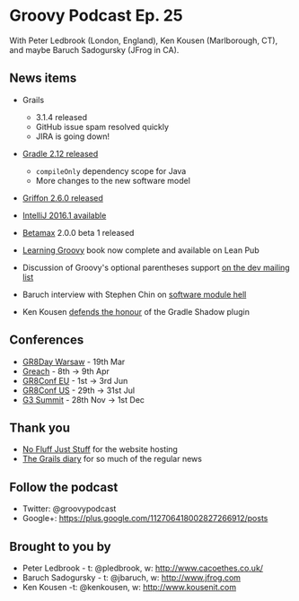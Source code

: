 # Groovy Podcast Ep. 25

With Peter Ledbrook (London, England), Ken Kousen (Marlborough, CT), and maybe Baruch Sadogursky (JFrog in CA).

## News items

* Grails
  * 3.1.4 released
  * GitHub issue spam resolved quickly
  * JIRA is going down!

* [Gradle 2.12 released](https://docs.gradle.org/2.12/release-notes)
  * `compileOnly` dependency scope for Java
  * More changes to the new software model

* [Griffon 2.6.0 released](http://griffon-framework.org/news/griffon_2.6.0.html)

* [IntelliJ 2016.1 available](https://www.jetbrains.com/idea/whatsnew/)

* [Betamax](https://github.com/betamaxteam/betamax) 2.0.0 beta 1 released

* [Learning Groovy](https://leanpub.com/learninggroovy/) book now complete and available on Lean Pub

* Discussion of Groovy's optional parentheses support [on the dev mailing list](http://groovy-lang.org/mailing-lists.html)

* Baruch interview with Stephen Chin on [software module hell](https://blogs.oracle.com/java/entry/software_module_hell)

* Ken Kousen [defends the honour](https://kousenit.wordpress.com/2016/03/14/the-shadow-knows-gradle/) of the Gradle Shadow plugin

## Conferences

* [GR8Day Warsaw](http://warsaw.gr8days.pl/#/) - 19th Mar
* [Greach](http://greachconf.com/) - 8th -> 9th Apr
* [GR8Conf EU](http://gr8conf.eu/#/) - 1st -> 3rd Jun
* [GR8Conf US](http://gr8conf.us/#/) - 29th -> 31st Jul
* [G3 Summit](https://g3summit.com/conference/fort_lauderdale/2016/11/home) - 28th Nov -> 1st Dec

## Thank you

* [No Fluff Just Stuff](https://nofluffjuststuff.com/home/main) for the website hosting
* [The Grails diary](http://grydeske.net/news) for so much of the regular news

## Follow the podcast

* Twitter: @groovypodcast
* Google+: https://plus.google.com/112706418002827266912/posts

## Brought to you by

* Peter Ledbrook - t: @pledbrook, w: http://www.cacoethes.co.uk/
* Baruch Sadogursky - t: @jbaruch, w: http://www.jfrog.com
* Ken Kousen -t: @kenkousen, w: http://www.kousenit.com

